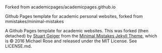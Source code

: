 Forked from academicpages/academicpages.github.io

Github Pages template for academic personal websites, forked from mmistakes/minimal-mistakes

A Github Pages template for academic websites. This was forked (then detached) by [Stuart Geiger](https://github.com/staeiou) from the [Minimal Mistakes Jekyll Theme](https://mmistakes.github.io/minimal-mistakes/), which is © 2016 Michael Rose and released under the MIT License. See LICENSE.md.

